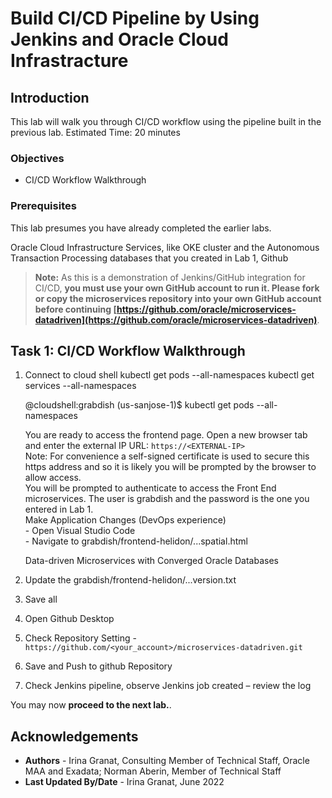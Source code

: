 # Build CI/CD Pipeline by Using Jenkins and Oracle Cloud Infrastracture

## Introduction

This lab will walk you through CI/CD workflow using the pipeline built in the previous lab.
Estimated Time: 20 minutes

### Objectives

* CI/CD Workflow Walkthrough
  
### Prerequisites

This lab presumes you have already completed the earlier labs.

Oracle Cloud Infrastructure Services, like OKE cluster and the Autonomous Transaction Processing databases that you created in Lab 1, Github

> **Note:** As this is a demonstration of Jenkins/GitHub integration for CI/CD, **you must use your own GitHub account to run it. Please fork or copy the microservices repository into your own GitHub account before continuing [https://github.com/oracle/microservices-datadriven](https://github.com/oracle/microservices-datadriven)**.

## Task 1: CI/CD Workflow Walkthrough

1. Connect to cloud shell
    kubectl get pods --all-namespaces
    kubectl get services --all-namespaces

    @cloudshell:grabdish (us-sanjose-1)$ kubectl get pods --all-namespaces

    You are ready to access the frontend page. Open a new browser tab and enter the external IP URL:
    `https://<EXTERNAL-IP>`  
    Note: For convenience a self-signed certificate is used to secure this https address and so it is likely you will be prompted by the browser to allow access.  
    You will be prompted to authenticate to access the Front End microservices. The user is grabdish and the password is the one you entered in Lab 1.  
    Make Application Changes (DevOps experience)  
       - Open Visual Studio Code  
       - Navigate to grabdish/frontend-helidon/...spatial.html  
    <p class="oj-text-color-secondary oj-typography-subheading-xs">Data-driven Microservices with Converged Oracle Databases</p>
    </div>

2. Update the grabdish/frontend-helidon/...version.txt
3. Save all
4. Open Github Desktop
5. Check Repository Setting - `https://github.com/<your_account>/microservices-datadriven.git`
6. Save and Push to github Repository
7. Check Jenkins pipeline, observe Jenkins job created – review the log

You may now **proceed to the next lab.**.

## Acknowledgements

* **Authors** - Irina Granat, Consulting Member of Technical Staff, Oracle MAA and Exadata; Norman Aberin, Member of Technical Staff
* **Last Updated By/Date** - Irina Granat, June 2022
